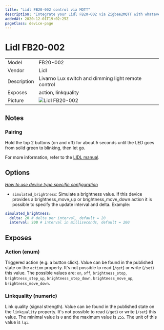 ```yaml
---
title: "Lidl FB20-002 control via MQTT"
description: "Integrate your Lidl FB20-002 via Zigbee2MQTT with whatever smart home infrastructure you are using without the vendors bridge or gateway."
addedAt: 2020-12-01T19:02:25Z
pageClass: device-page
---
```


<!-- !!!! -->
<!-- ATTENTION: This file is auto-generated through docgen! -->
<!-- You can only edit the "Notes"-Section between the two comment lines "Notes BEGIN" and "Notes END". -->
<!-- Do not use h1 or h2 heading within "## Notes"-Section. -->
<!-- !!!! -->

# Lidl FB20-002

|     |     |
|-----|-----|
| Model | FB20-002  |
| Vendor  | Lidl  |
| Description | Livarno Lux switch and dimming light remote control |
| Exposes | action, linkquality |
| Picture | ![Lidl FB20-002](https://www.zigbee2mqtt.io/images/devices/FB20-002.jpg) |


<!-- Notes BEGIN: You can edit here. Add "## Notes" headline if not already present. -->
## Notes


### Pairing

Hold the top 2 buttons (on and off) for about 5 seconds until the LED goes from solid green to blinking, then let go.

For more information, refer to the [LIDL manual](https://www.lidl-service.com/static/5027306530/334437_Zigbee_OS_DE_EN%20_FR_NL_PL_CS_SK.PDF).
<!-- Notes END: Do not edit below this line -->


## Options
*[How to use device type specific configuration](../guide/configuration/devices-groups.md#specific-device-options)*

* `simulated_brightness`: Simulate a brightness value. If this device provides a brightness_move_up or brightness_move_down action it is possible to specify the update interval and delta. Example:
```yaml
simulated_brightness:
  delta: 20 # delta per interval, default = 20
  interval: 200 # interval in milliseconds, default = 200
```


## Exposes

### Action (enum)
Triggered action (e.g. a button click).
Value can be found in the published state on the `action` property.
It's not possible to read (`/get`) or write (`/set`) this value.
The possible values are: `on`, `off`, `brightness_stop`, `brightness_step_up`, `brightness_step_down`, `brightness_move_up`, `brightness_move_down`.

### Linkquality (numeric)
Link quality (signal strength).
Value can be found in the published state on the `linkquality` property.
It's not possible to read (`/get`) or write (`/set`) this value.
The minimal value is `0` and the maximum value is `255`.
The unit of this value is `lqi`.


